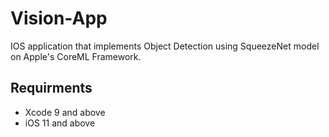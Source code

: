 # Vision-App
IOS application that implements Object Detection using SqueezeNet model on Apple's CoreML Framework.
## Requirments
* Xcode 9 and above
* iOS 11 and above
